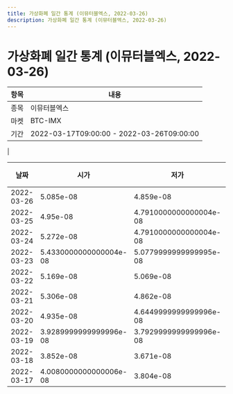 ```yaml
---
title: 가상화폐 일간 통계 (이뮤터블엑스, 2022-03-26)
description: 가상화폐 일간 통계 (이뮤터블엑스, 2022-03-26)
---
```


가상화폐 일간 통계 (이뮤터블엑스, 2022-03-26)
===

|항목|내용|
|--|--|
|종목|이뮤터블엑스|
|마켓|BTC-IMX|\i|종류|일 단위 캔들|
|기간|2022-03-17T09:00:00 - 2022-03-26T09:00:00
|

|날짜|시가|저가|고가|종가|비고|
|--|--|--|--|--|--|
|2022-03-26|5.085e-08|4.859e-08|5.085e-08|4.88e-08|    |
|2022-03-25|4.95e-08|4.7910000000000004e-08|5.0980000000000004e-08|5.083e-08|    |
|2022-03-24|5.272e-08|4.7910000000000004e-08|5.537e-08|4.955e-08|    |
|2022-03-23|5.4330000000000004e-08|5.0779999999999995e-08|5.8e-08|5.271e-08|    |
|2022-03-22|5.169e-08|5.069e-08|5.88e-08|5.491e-08|    |
|2022-03-21|5.306e-08|4.862e-08|5.604e-08|5.164e-08|    |
|2022-03-20|4.935e-08|4.6449999999999996e-08|5.793e-08|5.28e-08|    |
|2022-03-19|3.9289999999999996e-08|3.7929999999999996e-08|5.2979999999999995e-08|4.933e-08|    |
|2022-03-18|3.852e-08|3.671e-08|3.926e-08|3.926e-08|    |
|2022-03-17|4.0080000000000006e-08|3.804e-08|4.255e-08|3.847e-08|    |
